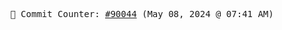<p align="center">
    <samp>
        📮 Commit Counter: <a href="https://github.com/Javascript-void0/Javascript-void0/commits/main">#90044</a> (May 08, 2024 @ 07:41 AM)
    </samp>
</p>
